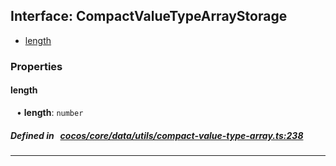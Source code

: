 ## Interface: CompactValueTypeArrayStorage

- [length](#length)

### Properties

#### length

<div style="margin-left: 10px;">


• **length**: ``number``

</div>


##### Defined in &nbsp;   [cocos/core/data/utils/compact-value-type-array.ts:238](https://github.com/cocos-creator/engine/blob/c7bf6b8a9/cocos/core/data/utils/compact-value-type-array.ts#L238)&nbsp;

___
